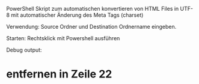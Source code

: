 PowerShell Skript zum automatischen konvertieren von HTML Files in UTF-8 mit automatischer Änderung des Meta Tags (charset)

Verwendung:
Source Ordner und Destination Ordnername eingeben.

Starten:
Rechtsklick mit Powershell ausführen

Debug output:
# entfernen in Zeile 22